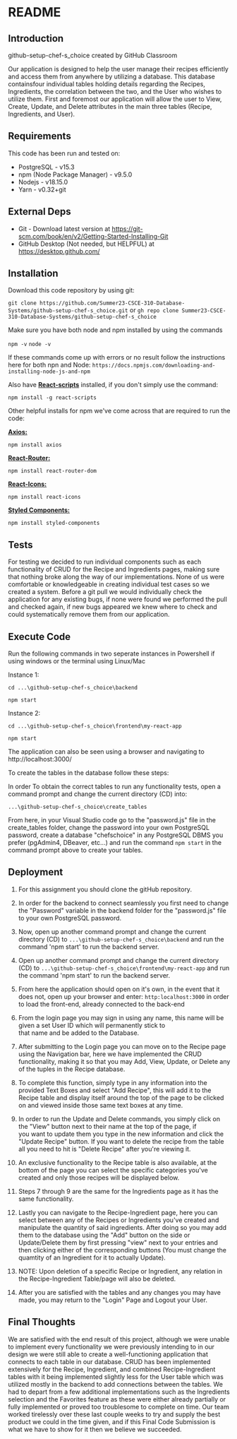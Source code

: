 # README

## Introduction

github-setup-chef-s_choice created by GitHub Classroom

Our application is designed to help the user manage their recipes efficiently and access them from anywhere by utilizing a database. This database containsfour individual tables holding details regarding the Recipes, Ingredients, the correlation between the two, and the User who wishes to utilize them. First and foremost our application will allow the user to View, Create, Update, and Delete attributes in the main three tables (Recipe, Ingredients, and User).

## Requirements

This code has been run and tested on:

- PostgreSQL - v15.3
- npm (Node Package Manager) - v9.5.0
- Nodejs - v18.15.0
- Yarn - v0.32+git

## External Deps

- Git - Download latest version at https://git-scm.com/book/en/v2/Getting-Started-Installing-Git
- GitHub Desktop (Not needed, but HELPFUL) at https://desktop.github.com/

## Installation

Download this code repository by using git:

`git clone https://github.com/Summer23-CSCE-310-Database-Systems/github-setup-chef-s_choice.git`
 or 
`gh repo clone Summer23-CSCE-310-Database-Systems/github-setup-chef-s_choice`

Make sure you have both node and npm installed by using the commands

   `npm -v`
   `node -v`

   If these commands come up with errors or no result follow the instructions here for both npn and Node: 
   `https://docs.npmjs.com/downloading-and-installing-node-js-and-npm`

Also have <u><b>React-scripts</b></u> installed, if you don't simply use the command:

`npm install -g react-scripts`

Other helpful installs for npm we've come across that are required to run the code:

<u><b>Axios:</b></u>   

`npm install axios`

<u><b>React-Router:</b></u>       

`npm install react-router-dom`

<u><b>React-Icons:</b></u>       

`npm install react-icons`

<u><b>Styled Components:</b></u>  

`npm install styled-components`

## Tests

For testing we decided to run individual components such as each functionality of CRUD for the Recipe and Ingredients pages, making sure that nothing broke along the way of our implementations. None of us were comfortable or knowledgeable in creating individual test cases so we created a system. Before a git pull we would individually check the application for any existing bugs, if none were found we performed the pull and checked again, if new bugs appeared we knew where to check and could systematically remove them from our application.

## Execute Code

Run the following commands in two seperate instances in Powershell if using windows or the terminal using Linux/Mac

Instance 1: 

`cd ...\github-setup-chef-s_choice\backend`

`npm start`

Instance 2: 

`cd ...\github-setup-chef-s_choice\frontend\my-react-app`

`npm start`

The application can also be seen using a browser and navigating to http://localhost:3000/

To create the tables in the database follow these steps:

In order To obtain the correct tables to run any functionality tests, open a command prompt and change the current directory (CD) into:

`...\github-setup-chef-s_choice\create_tables`

From here, in your Visual Studio code go to the "password.js" file in the create_tables folder, change the password into your own PostgreSQL password, create a database "chefschoice" in any PostgreSQL DBMS you prefer (pgAdmin4, DBeaver, etc...) and run the command `npm start` in the command prompt above to create your tables.

## Deployment

1. For this assignment you should clone the gitHub repository.

2. In order for the backend to connect seamlessly you first need to change the "Password" variable in the backend folder for the 
   "password.js" file to your own PostgreSQL password.

3. Now, open up another command prompt and change the current directory (CD) to `...\github-setup-chef-s_choice\backend`
   and run the command 'npm start' to run the backend server.

4. Open up another command prompt and change the current directory (CD) to `...\github-setup-chef-s_choice\frontend\my-react-app` 
   and run the command 'npm start' to run the backend server.

5. From here the application should open on it's own, in the event that it does not, open up your browser and enter:
   `http:localhost:3000` in order to load the front-end, already connected to the back-end

6. From the login page you may sign in using any name, this name will be given a set User ID which will permanently stick to    
   that name and be added to the Database.

7. After submitting to the Login page you can move on to the Recipe page using the Navigation bar, here we have implemented the CRUD functionality, making it so that you may Add, View, Update, or Delete any of the tuples in the Recipe database.

8. To complete this function, simply type in any information into the provided Text Boxes and select "Add Recipe", this will add it to 
   the Recipe table and display itself around the top of the page to be clicked on and viewed inside those same text boxes at any time. 

9. In order to run the Update and Delete commands, you simply click on the "View" button next to their name at the top of the page, if    
   you want to update them you type in the new information and click the "Update Recipe" button. If you want to delete the recipe from the table all you need to hit is "Delete Recipe" after you're viewing it.

10. An exclusive functionality to the Recipe table is also available, at the bottom of the page you can select the specific categories you've created and only those recipes will be displayed below.

11. Steps 7 through 9 are the same for the Ingredients page as it has the same functionality.

12. Lastly you can navigate to the Recipe-Ingredient page, here you can select between any of the Recipes or Ingredients you've created and manipulate the quantity of said ingredients. After doing so you may add them to the database using the "Add" button on the side or Update/Delete them by first pressing "view" next to your entries and then clicking either of the corresponding buttons (You must change the quamtity of an Ingredient for it to actually Update).

13. NOTE: Upon deletion of a specific Recipe or Ingredient, any relation in the Recipe-Ingredient Table/page will also be deleted.

14. After you are satisfied with the tables and any changes you may have made, you may return to the "Login" Page and Logout your User.

## Final Thoughts

We are satisfied with the end result of this project, although we were unable to implement every functionality we were previously intending to in our design we were still able to create a well-functioning application that connects to each table in our database. CRUD has been implemented extensively for the Recipe, Ingredient, and combined Recipe-Ingredient tables with it being implemented slightly less for the User table which was utilized mostly in the backend to add connections between the tables. We had to depart from a few additional implementations such as the Ingredients selection and the Favorites feature as these were either already partially or fully implemented or proved too troublesome to complete on time. Our team worked tirelessly over these last couple weeks to try and supply the best product we could in the time given, and if this Final Code Submission is what we have to show for it then we believe we succeeded.
